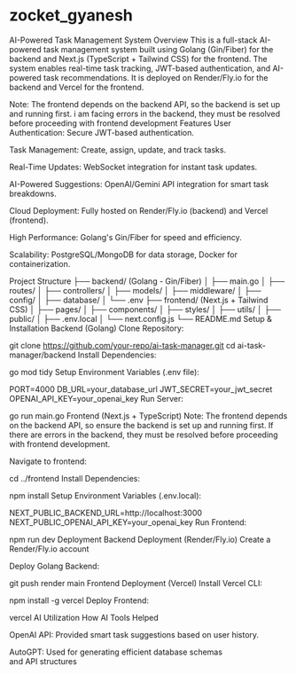 # zocket_gyanesh
AI-Powered Task Management System Overview This is a full-stack AI-powered task management system built using Golang (Gin/Fiber) for the backend and Next.js (TypeScript + Tailwind CSS) for the frontend. The system enables real-time task tracking, JWT-based authentication, and AI-powered task recommendations. It is deployed on Render/Fly.io for the backend and Vercel for the frontend.

Note: The frontend depends on the backend API, so the backend is set up and running first. i am facing errors in the backend, they must be resolved before proceeding with frontend development Features User Authentication: Secure JWT-based authentication.

Task Management: Create, assign, update, and track tasks.

Real-Time Updates: WebSocket integration for instant task updates.

AI-Powered Suggestions: OpenAI/Gemini API integration for smart task breakdowns.

Cloud Deployment: Fully hosted on Render/Fly.io (backend) and Vercel (frontend).

High Performance: Golang's Gin/Fiber for speed and efficiency.

Scalability: PostgreSQL/MongoDB for data storage, Docker for containerization.

Project Structure ├── backend/ (Golang - Gin/Fiber) │ ├── main.go │ ├── routes/ │ ├── controllers/ │ ├── models/ │ ├── middleware/ │ ├── config/ │ ├── database/ │ └── .env ├── frontend/ (Next.js + Tailwind CSS) │ ├── pages/ │ ├── components/ │ ├── styles/ │ ├── utils/ │ ├── public/ │ ├── .env.local │ └── next.config.js └── README.md Setup & Installation Backend (Golang) Clone Repository:

git clone https://github.com/your-repo/ai-task-manager.git cd ai-task-manager/backend Install Dependencies:

go mod tidy Setup Environment Variables (.env file):

PORT=4000 DB_URL=your_database_url JWT_SECRET=your_jwt_secret OPENAI_API_KEY=your_openai_key Run Server:

go run main.go Frontend (Next.js + TypeScript) Note: The frontend depends on the backend API, so ensure the backend is set up and running first. If there are errors in the backend, they must be resolved before proceeding with frontend development.

Navigate to frontend:

cd ../frontend Install Dependencies:

npm install Setup Environment Variables (.env.local):

NEXT_PUBLIC_BACKEND_URL=http://localhost:3000 NEXT_PUBLIC_OPENAI_API_KEY=your_openai_key Run Frontend:

npm run dev Deployment Backend Deployment (Render/Fly.io) Create a Render/Fly.io account

Deploy Golang Backend:

git push render main Frontend Deployment (Vercel) Install Vercel CLI:

npm install -g vercel Deploy Frontend:

vercel AI Utilization How AI Tools Helped

OpenAI API: Provided smart task suggestions based on user history.

AutoGPT: Used for generating efficient database schemas and API structures
